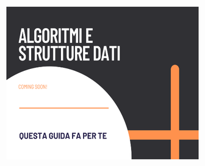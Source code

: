 <p align="center">
<img height="400" weight="700" style="align:center" src="https://github.com/fralabi/images/blob/main/COMPUTER_ENGINEERING/ALGORITMI%20E%20STRUTTURE%20DATI.png">
</p>

